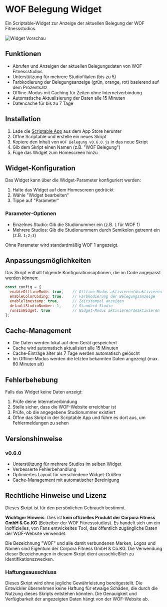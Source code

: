 # WOF Belegung Widget

Ein Scriptable-Widget zur Anzeige der aktuellen Belegung der WOF Fitnessstudios.

![Widget Vorschau](widget-preview.png)

## Funktionen

- Abrufen und Anzeigen der aktuellen Belegungsdaten von WOF Fitnessstudios
- Unterstützung für mehrere Studiofilialen (bis zu 5)
- Farbkodierung der Belegungsanzeige (grün, orange, rot) basierend auf dem Prozentsatz
- Offline-Modus mit Caching für Zeiten ohne Internetverbindung
- Automatische Aktualisierung der Daten alle 15 Minuten
- Datencache für bis zu 7 Tage

## Installation

1. Lade die [Scriptable App](https://apps.apple.com/de/app/scriptable/id1405459188) aus dem App Store herunter
2. Öffne Scriptable und erstelle ein neues Skript
3. Kopiere den Inhalt von `WOF Belegung v0.6.0.js` in das neue Skript
4. Gib dem Skript einen Namen (z.B. "WOF Belegung")
5. Füge das Widget zum Homescreen hinzu

## Widget-Konfiguration

Das Widget kann über die Widget-Parameter konfiguriert werden:

1. Halte das Widget auf dem Homescreen gedrückt
2. Wähle "Widget bearbeiten"
3. Tippe auf "Parameter"

### Parameter-Optionen

- Einzelnes Studio: Gib die Studionummer ein (z.B. `1` für WOF 1)
- Mehrere Studios: Gib die Studionummern durch Semikolon getrennt ein (z.B. `1;2;3`)

Ohne Parameter wird standardmäßig WOF 1 angezeigt.

## Anpassungsmöglichkeiten

Das Skript enthält folgende Konfigurationsoptionen, die im Code angepasst werden können:

```javascript
const config = {
  enableOfflineMode: true,    // Offline-Modus aktivieren/deaktivieren
  enableColorCoding: true,    // Farbkodierung der Belegungsanzeige
  enableTimestamp: true,      // Zeitstempel anzeigen
  defaultStudioNumber: 1,     // Standard-Studio
  runsInWidget: true          // Widget-Modus aktivieren/deaktivieren
};
```

## Cache-Management

- Die Daten werden lokal auf dem Gerät gespeichert
- Cache wird automatisch aktualisiert alle 15 Minuten
- Cache-Einträge älter als 7 Tage werden automatisch gelöscht
- Im Offline-Modus werden die letzten bekannten Daten angezeigt (max. 60 Minuten alt)

## Fehlerbehebung

Falls das Widget keine Daten anzeigt:

1. Prüfe deine Internetverbindung
2. Stelle sicher, dass die WOF-Website erreichbar ist
3. Prüfe, ob die angegebene Studionummer existiert
4. Öffne das Skript in der Scriptable App und führe es dort aus, um Fehlermeldungen zu sehen

## Versionshinweise

### v0.6.0
- Unterstützung für mehrere Studios im selben Widget
- Verbesserte Fehlerbehandlung
- Optimiertes Layout für verschiedene Widget-Größen
- Cache-Management mit automatischer Bereinigung

## Rechtliche Hinweise und Lizenz

Dieses Skript ist für den persönlichen Gebrauch bestimmt.

**Wichtiger Hinweis**: Dies ist **kein offizielles Produkt der Corpora Fitness GmbH & Co.KG** (Betreiber der WOF Fitnessstudios). Es handelt sich um ein inoffizielles, von Fans entwickeltes Tool, das öffentlich zugängliche Daten der WOF-Website verwendet.

Die Bezeichnung "WOF" und alle damit verbundenen Marken, Logos und Namen sind Eigentum der Corpora Fitness GmbH & Co.KG. Die Verwendung dieser Bezeichnungen in diesem Skript dient ausschließlich zu Identifikationszwecken.

### Haftungsausschluss

Dieses Skript wird ohne jegliche Gewährleistung bereitgestellt. Die Entwickler übernehmen keine Haftung für etwaige Schäden, die durch die Nutzung dieses Skripts entstehen könnten. Die Genauigkeit und Verfügbarkeit der angezeigten Daten hängt von der WOF-Website ab. 